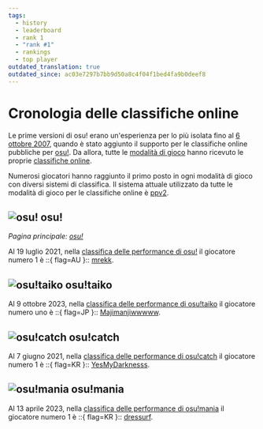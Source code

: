 ```yaml
---
tags:
  - history
  - leaderboard
  - rank 1
  - "rank #1"
  - rankings
  - top player
outdated_translation: true
outdated_since: ac03e7297b7bb9d50a8c4f04f1bed4fa9b0deef8
---
```


# Cronologia delle classifiche online

Le prime versioni di osu! erano un'esperienza per lo più isolata fino al [6 ottobre 2007](https://osu.ppy.sh/community/forums/topics/15?n=29), quando è stato aggiunto il supporto per le classifiche online pubbliche per [osu!](/wiki/Game_mode/osu!). Da allora, tutte le [modalità di gioco](/wiki/Game_mode) hanno ricevuto le proprie [classifiche online](https://osu.ppy.sh/rankings/osu/performance).

Numerosi giocatori hanno raggiunto il primo posto in ogni modalità di gioco con diversi sistemi di classifica. Il sistema attuale utilizzato da tutte le modalità di gioco per le classifiche online è [ppv2](/wiki/Performance_points/ppv2).

## ![][osu!] osu!

*Pagina principale: [osu!](osu!)*

Al 19 luglio 2021, nella [classifica delle performance di osu!](https://osu.ppy.sh/rankings/osu/performance) il giocatore numero 1 è ::{ flag=AU }:: [mrekk](https://osu.ppy.sh/users/7562902/osu).

## ![][osu!taiko] osu!taiko

Al 9 ottobre 2023, nella [classifica delle performance di osu!taiko](https://osu.ppy.sh/rankings/taiko/performance) il giocatore numero uno è ::{ flag=JP }:: [Majimanjiwwwww](https://osu.ppy.sh/users/12337864/taiko).

## ![][osu!catch] osu!catch

Al 7 giugno 2021, nella [classifica delle performance di osu!catch](https://osu.ppy.sh/rankings/fruits/performance) il giocatore numero 1 è ::{ flag=KR }:: [YesMyDarknesss](https://osu.ppy.sh/users/4158549/fruits).

## ![][osu!mania] osu!mania

Al 13 aprile 2023, nella [classifica delle performance di osu!mania](https://osu.ppy.sh/rankings/mania/performance) il giocatore numero 1 è ::{ flag=KR }:: [dressurf](https://osu.ppy.sh/users/758406/mania).

[osu!]: /wiki/shared/mode/osu.png "osu!"
[osu!taiko]: /wiki/shared/mode/taiko.png "osu!taiko"
[osu!catch]: /wiki/shared/mode/catch.png "osu!catch"
[osu!mania]: /wiki/shared/mode/mania.png "osu!mania"

